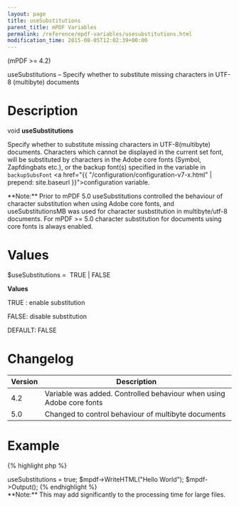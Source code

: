 ```yaml
---
layout: page
title: useSubstitutions
parent_title: mPDF Variables
permalink: /reference/mpdf-variables/usesubstitutions.html
modification_time: 2015-08-05T12:02:39+00:00
---
```


(mPDF >= 4.2)

useSubstitutions – Specify whether to substitute missing characters in UTF-8 (multibyte) documents

# Description

void **useSubstitutions**

Specify whether to substitute missing characters in UTF-8(multibyte) documents. Characters which cannot be displayed
in the current set font, will be substituted by characters in the Adobe core fonts (Symbol, Zapfdingbats etc.), or the
backup font(s) specified in the variable in `backupSubsFont` 
<a href="{{ "/configuration/configuration-v7-x.html" | prepend: site.baseurl }}">configuration variable</a>.

<div class="alert alert-info" role="alert" markdown="1">
	**Note:** Prior to mPDF 5.0 useSubstitutions controlled the
	behaviour of character substitution when using Adobe core fonts, and useSubstitutionsMB was used for character
	susbstitution in multibyte/utf-8 documents. For mPDF >= 5.0 character substitution for documents using core fonts
	is always enabled.
</div>

# Values

<span class="parameter">$useSubstitutions</span> =  <span class="smallblock">TRUE </span>| <span class="smallblock">FALSE</span>

**Values**

<span class="smallblock">TRUE </span>: enable substitution

<span class="smallblock">FALSE</span>: disable substitution

<span class="smallblock">DEFAULT</span>: <span class="smallblock">FALSE</span>

# Changelog

<table class="table"> <thead>
<tr> <th>Version</th><th>Description</th> </tr>
</thead> <tbody>
<tr>
<td>4.2</td>
<td>Variable was added. Controlled behaviour when using Adobe core fonts

</td>
</tr>
<tr>
<td>5.0</td>
<td>Changed to control behaviour of multibyte documents</td>
</tr>
</tbody> </table>

# Example

{% highlight php %}
<?php

// Require composer autoload
require_once __DIR__ . '/vendor/autoload.php';

$mpdf = new \Mpdf\Mpdf('UTF-8');

$mpdf->useSubstitutions = true;

$mpdf->WriteHTML("Hello World");

$mpdf->Output();
{% endhighlight %}

<div class="alert alert-info" role="alert" markdown="1">
	**Note:** This may add significantly to the processing time for large files.
</div>

